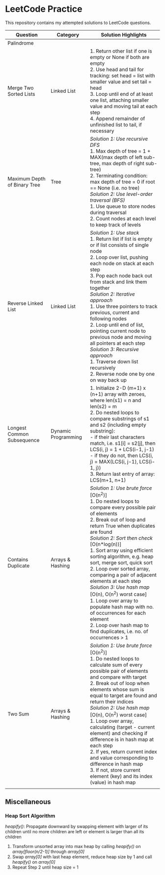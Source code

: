 # LeetCode Practice

This repository contains my attempted solutions to LeetCode questions.

| Question | Category | Solution Highlights |
| -------- | -------- | ------------------- |
| Palindrome | |
| Merge Two Sorted Lists | Linked List | 1. Return other list if one is empty or None if both are empty <br> 2. Use head and tail for tracking: set head = list with smaller value and set tail = head <br> 3. Loop until end of at least one list, attaching smaller value and moving tail at each step <br> 4. Append remainder of unfinished list to tail, if necessary |
| Maximum Depth of Binary Tree | Tree | *Solution 1: Use recursive DFS* <br> 1. Max depth of tree = 1 + MAX(max depth of left sub-tree, max depth of right sub-tree) <br> 2. Terminating condition: max depth of tree = 0 if root == None (i.e. no tree) <br> *Solution 2: Use level-order traversal (BFS)* <br> 1. Use queue to store nodes during traversal <br> 2. Count nodes at each level to keep track of levels |
| Reverse Linked List | Linked List | *Solution 1: Use stack* <br> 1. Return list if list is empty or if list consists of single node <br> 2. Loop over list, pushing each node on stack at each step <br> 3. Pop each node back out from stack and link them together <br> *Solution 2: Iterative approach* <br> 1. Use three pointers to track previous, current and following nodes <br> 2. Loop until end of list, pointing current node to previous node and moving all pointers at each step <br> *Solution 3: Recursive approach* <br> 1. Traverse down list recursively <br> 2. Reverse node one by one on way back up |
| Longest Common Subsequence | Dynamic Programming | 1. Initialize 2-D (m+1) x (n+1) array with zeroes, where len(s1) = n and len(s2) = m <br> 2. Do nested loops to compare substrings of s1 and s2 (including empty substring): <br> - if their last characters match, i.e. s1[i] = s2[j], then LCS(i, j) = 1 + LCS(i-1, j-1) <br> - if they do not, then LCS(i, j) = MAX(LCS(i, j-1), LCS(i-1, j)) <br> 3. Return last entry of array: LCS(m+1, n+1) |
| Contains Duplicate | Arrays & Hashing | *Solution 1: Use brute force* [O(n<sup>2</sup>)] <br> 1. Do nested loops to compare every possible pair of elements <br> 2. Break out of loop and return True when duplicates are found <br> *Solution 2: Sort then check* [O(n*log(n))] <br> 1. Sort array using efficient sorting algorithm, e.g. heap sort, merge sort, quick sort <br> 2. Loop over sorted array, comparing a pair of adjacent elements at each step <br> *Solution 3: Use hash map* [O(n), O(n<sup>2</sup>) worst case] <br> 1. Loop over array to populate hash map with no. of occurrences for each element <br> 2. Loop over hash map to find duplicates, i.e. no. of occurrences > 1 |
| Two Sum | Arrays & Hashing | *Solution 1: Use brute force* [O(n<sup>2</sup>)] <br> 1. Do nested loops to calculate sum of every possible pair of elements and compare with target <br> 2. Break out of loop when elements whose sum is equal to target are found and return their indices <br> *Solution 2: Use hash map* [O(n), O(n<sup>2</sup>) worst case] <br> 1. Loop over array, calculating (target - current element) and checking if difference is in hash map at each step <br> 2. If yes, return current index and value corresponding to difference in hash map <br> 3. If not, store current element (key) and its index (value) in hash map |
||||

## Miscellaneous

### Heap Sort Algorithm
*heapify()*: Propagate downward by swapping element with larger of its children until no more children are left or element is larger than all its children
1. Transform unsorted array into max heap by calling *heapify()* on *array[floor(n/2-1)]* through *array[0]*
2. Swap *array[0]* with last heap element, reduce heap size by 1 and call *heapify()* on *array[0]*
3. Repeat Step 2 until heap size = 1
